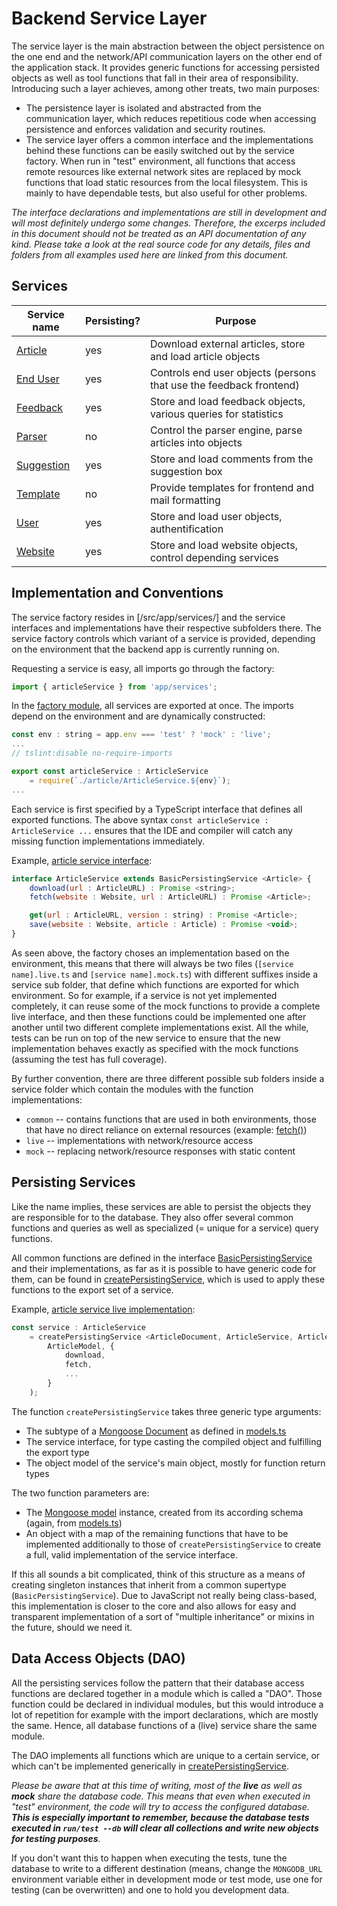 # Backend Service Layer

The service layer is the main abstraction between the object persistence on the one end and the network/API communication layers on the other end of the application stack. It provides generic functions for accessing persisted objects as well as tool functions that fall in their area of responsibility. Introducing such a layer achieves, among other treats, two main purposes:

* The persistence layer is isolated and abstracted from the communication layer, which reduces repetitious code when accessing persistence and enforces validation and security routines.
* The service layer offers a common interface and the implementations behind these functions can be easily switched out by the service factory. When run in "test" environment, all functions that access remote resources like external network sites are replaced by mock functions that load static resources from the local filesystem. This is mainly to have dependable tests, but also useful for other problems.

_The interface declarations and implementations are still in development and will most definitely undergo some changes. Therefore, the excerps included in this document should not be treated as an API documentation of any kind. Please take a look at the real source code for any details, files and folders from all examples used here are linked from this document._

## Services

Service name | Persisting? | Purpose
------------ | ----------- | -------
[Article](/src/app/services/article/ArticleService.ts) | yes | Download external articles, store and load article objects
[End User](/src/app/services/enduser/EndUserService.ts) | yes | Controls end user objects (persons that use the feedback frontend)
[Feedback](/src/app/services/feedback/FeedbackService.ts) | yes | Store and load feedback objects, various queries for statistics
[Parser](/src/app/services/parser/ParserService.ts) | no | Control the parser engine, parse articles into objects
[Suggestion](/src/app/services/suggestion/SuggestionService.ts) | yes | Store and load comments from the suggestion box
[Template](/src/app/services/template/TemplateService.ts) | no | Provide templates for frontend and mail formatting
[User](/src/app/services/user/UserService.ts) | yes | Store and load user objects, authentification
[Website](/src/app/services/website/WebsiteService.ts) | yes | Store and load website objects, control depending services

## Implementation and Conventions

The service factory resides in [/src/app/services/] and the service interfaces and implementations have their respective subfolders there. The service factory controls which variant of a service is provided, depending on the environment that the backend app is currently running on.

Requesting a service is easy, all imports go through the factory:
```javascript
import { articleService } from 'app/services';
```

In the [factory module](/src/app/services/index.ts), all services are exported at once. The imports depend on the environment and are dynamically constructed:
```javascript
const env : string = app.env === 'test' ? 'mock' : 'live';
...
// tslint:disable no-require-imports

export const articleService : ArticleService
	= require(`./article/ArticleService.${env}`);
...
```

Each service is first specified by a TypeScript interface that defines all exported functions. The above syntax `const articleService : ArticleService ...` ensures that the IDE and compiler will catch any missing function implementations immediately.

Example, [article service interface](/src/app/services/article/ArticleService.ts):
```javascript
interface ArticleService extends BasicPersistingService <Article> {
	download(url : ArticleURL) : Promise <string>;
	fetch(website : Website, url : ArticleURL) : Promise <Article>;

	get(url : ArticleURL, version : string) : Promise <Article>;
	save(website : Website, article : Article) : Promise <void>;
}
```

As seen above, the factory choses an implementation based on the environment, this means that there will always be two files (`[service name].live.ts` and `[service name].mock.ts`) with different suffixes inside a service sub folder, that define which functions are exported for which environment. So for example, if a service is not yet implemented completely, it can reuse some of the mock functions to provide a complete live interface, and then these functions could be implemented one after another until two different complete implementations exist. All the while, tests can be run on top of the new service to ensure that the new implementation behaves exactly as specified with the mock functions (assuming the test has full coverage).

By further convention, there are three different possible sub folders inside a service folder which contain the modules with the function implementations:
* `common` -- contains functions that are used in both environments, those that have no direct reliance on external resources (example: [fetch()](/src/app/services/article/common/fetch.ts))
* `live` -- implementations with network/resource access
* `mock` -- replacing network/resource responses with static content

## Persisting Services

Like the name implies, these services are able to persist the objects they are responsible for to the database. They also offer several common functions and queries as well as specialized (= unique for a service) query functions.

All common functions are defined in the interface [BasicPersistingService](/src/app/services/BasicPersistingService.ts) and their implementations, as far as it is possible to have generic code for them, can be found in [createPersistingService](/src/app/services/createPersistingService.ts), which is used to apply these functions to the export set of a service.

Example, [article service live implementation](/src/app/services/article/ArticleService.live.ts):
```javascript
const service : ArticleService
	= createPersistingService <ArticleDocument, ArticleService, Article> (
		ArticleModel, {
			download,
			fetch,
			...
		}
	);
```

The function `createPersistingService` takes three generic type arguments:
* The subtype of a [Mongoose Document](http://mongoosejs.com/docs/api.html#document-js) as defined in [models.ts](/src/app/db/models.ts)
* The service interface, for type casting the compiled object and fulfilling the export type
* The object model of the service's main object, mostly for function return types

The two function parameters are:
* The [Mongoose model](http://mongoosejs.com/docs/api.html#model-js) instance, created from its according schema (again, from [models.ts](/src/app/db/models.ts))
* An object with a map of the remaining functions that have to be implemented additionally to those of `createPersistingService` to create a full, valid implementation of the service interface.

If this all sounds a bit complicated, think of this structure as a means of creating singleton instances that inherit from a common supertype (`BasicPersistingService`). Due to JavaScript not really being class-based, this implementation is closer to the core and also allows for easy and transparent implementation of a sort of "multiple inheritance" or mixins in the future, should we need it.

## Data Access Objects (DAO)

All the persisting services follow the pattern that their database access functions are declared together in a module which is called a "DAO". Those function could be declared in individual modules, but this would introduce a lot of repetition for example with the import declarations, which are mostly the same. Hence, all database functions of a (live) service share the same module.

The DAO implements all functions which are unique to a certain service, or which can't be implemented generically in [createPersistingService](/src/app/services/createPersistingService.ts).

_Please be aware that at this time of writing, most of the **live** as well as **mock** share the database code. This means that even when executed in "test" environment, the code will try to access the configured database. **This is especially important to remember, because the database tests executed in `run/test --db` will clear all collections and write new objects for testing purposes**._

If you don't want this to happen when executing the tests, tune the database to write to a different destination (means, change the `MONGODB_URL` environment variable either in development mode or test mode, use one for testing (can be overwritten) and one to hold you development data.
